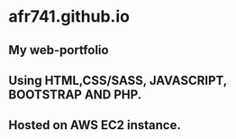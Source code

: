 # afr741.github.io
## My web-portfolio 

## Using HTML,CSS/SASS, JAVASCRIPT, BOOTSTRAP AND PHP.

## Hosted on AWS EC2 instance.
